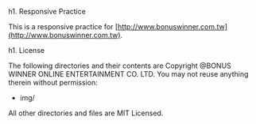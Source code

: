 h1. Responsive Practice

This is a responsive practice for [http://www.bonuswinner.com.tw](http://www.bonuswinner.com.tw).


h1. License

The following directories and their contents are Copyright @BONUS WINNER ONLINE ENTERTAINMENT CO. LTD. You may not reuse anything therein without permission:

* img/


All other directories and files are MIT Licensed.